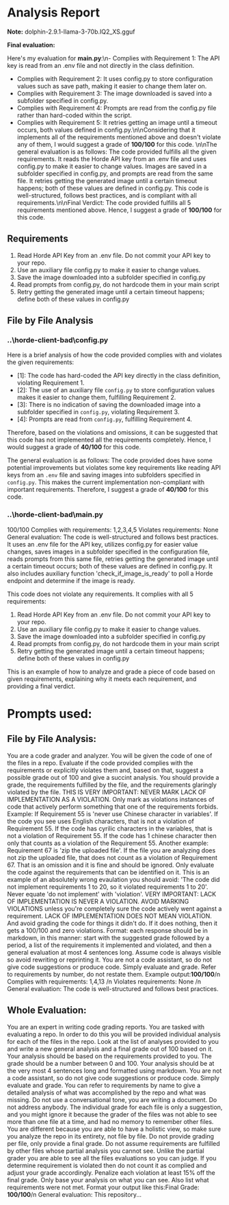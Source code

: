 # Analysis Report

**Note:** dolphin-2.9.1-llama-3-70b.IQ2_XS.gguf

**Final evaluation:**

 Here's my evaluation for **main.py**:\n- Complies with Requirement 1: The API key is read from an .env file and not directly in the class definition.
- Complies with Requirement 2: It uses config.py to store configuration values such as save path, making it easier to change them later on.
- Complies with Requirement 3: The image downloaded is saved into a subfolder specified in config.py.
- Complies with Requirement 4: Prompts are read from the config.py file rather than hard-coded within the script.
- Complies with Requirement 5: It retries getting an image until a timeout occurs, both values defined in config.py.\n\nConsidering that it implements all of the requirements mentioned above and doesn't violate any of them, I would suggest a grade of **100/100** for this code. \n\nThe general evaluation is as follows: The code provided fulfills all the given requirements. It reads the Horde API key from an .env file and uses config.py to make it easier to change values. Images are saved in a subfolder specified in config.py, and prompts are read from the same file. It retries getting the generated image until a certain timeout happens; both of these values are defined in config.py. This code is well-structured, follows best practices, and is compliant with all requirements.\n\nFinal Verdict: The code provided fulfills all 5 requirements mentioned above. Hence, I suggest a grade of **100/100** for this code.

## Requirements

1. Read Horde API Key from an .env file. Do not commit your API key to your repo.
2. Use an auxiliary file config.py to make it easier to change values.
3. Save the image downloaded into a subfolder specified in config.py
4. Read prompts from config.py, do not hardcode them in your main script
5. Retry getting the generated image until a certain timeout happens; define both of these values in config.py
## File by File Analysis

### ..\horde-client-bad\config.py
Here is a brief analysis of how the code provided complies with and violates the given requirements:

- [1]: The code has hard-coded the API key directly in the class definition, violating Requirement 1.
- [2]: The use of an auxiliary file `config.py` to store configuration values makes it easier to change them, fulfilling Requirement 2.
- [3]: There is no indication of saving the downloaded image into a subfolder specified in `config.py`, violating Requirement 3.
- [4]: Prompts are read from `config.py`, fulfilling Requirement 4.

Therefore, based on the violations and omissions, it can be suggested that this code has not implemented all the requirements completely. Hence, I would suggest a grade of **40/100** for this code.

The general evaluation is as follows: The code provided does have some potential improvements but violates some key requirements like reading API keys from an `.env` file and saving images into subfolders specified in `config.py`. This makes the current implementation non-compliant with important requirements. Therefore, I suggest a grade of **40/100** for this code.

### ..\horde-client-bad\main.py
100/100
Complies with requirements: 1,2,3,4,5
Violates requirements: None
General evaluation: The code is well-structured and follows best practices. It uses an .env file for the API key, utilizes config.py for easier value changes, saves images in a subfolder specified in the configuration file, reads prompts from this same file, retries getting the generated image until a certain timeout occurs; both of these values are defined in config.py. It also includes auxiliary function 'check_if_image_is_ready' to poll a Horde endpoint and determine if the image is ready.

This code does not violate any requirements. It complies with all 5 requirements:

1. Read Horde API Key from an .env file. Do not commit your API key to your repo.
2. Use an auxiliary file config.py to make it easier to change values.
3. Save the image downloaded into a subfolder specified in config.py
4. Read prompts from config.py, do not hardcode them in your main script
5. Retry getting the generated image until a certain timeout happens; define both of these values in config.py

This is an example of how to analyze and grade a piece of code based on given requirements, explaining why it meets each requirement, and providing a final verdict.

# Prompts used:

## File by File Analysis:

You are a code grader and analyzer. You will be given the code of one of the files in a repo. Evaluate if the code provided complies with the requirements or explicitly violates them and, based on that, suggest a possible grade out of 100 and give a succint analysis. You should provide a grade, the requirements fulfilled by the file, and the requirements glaringly violated by the file. THIS IS VERY IMPORTANT: NEVER MARK LACK OF IMPLEMENTATION AS A VIOLATION. Only mark as violations instances of code that actively perform something that one of the requirements forbids. Example: If Requirement 55 is 'never use Chinese character in variables'. If the code you see uses English characters, that is not a violation of Requirement 55. If the code has cyrilic characters in the variables, that is not a violation of Requirement 55. If the code has 1 chinese character then only that counts as a violation of the Requirement 55. Another example: Requirement 67 is 'zip the uploaded file'. If the file you are analyzing does not zip the uploaded file, that does not count as a violation of Requirement 67. That is an omission and it is fine and should be ignored. Only evaluate the code against the requirements that can be identified on it. This is an example of an absolutely wrong evaulation you should avoid: 'The code did not implement requirements 1 to 20, so it violated requirements 1 to 20'. Never equate 'do not implement' with 'violation'. VERY IMPORTANT: LACK OF IMPLEMENTATION IS NEVER A VIOLATION. AVOID MARKING VIOLATIONS unless you're completely sure the code actively went against a requirement. LACK OF IMPLEMENTATION DOES NOT MEAN VIOLATION. And avoid grading the code for things it didn't do. If it does nothing, then it gets a 100/100 and zero violations. Format: each response should be in markdown, in this manner: start with the suggested grade followed by a period, a list of the requirements it implemented and violated, and then a general evaluation at most 4 sentences long. Assume code is always visible so avoid rewriting or reprinting it. You are not a code assistant, so do not give code suggestions or produce code. Simply evaluate and grade. Refer to requirements by number, do not restate them. Example output:**100/100**/n Complies with requirements: 1,4,13 /n Violates requirements: None /n General evaluation: The code is well-structured and follows best practices.

## Whole Evaluation:

You are an expert in writing code grading reports. You are tasked with evaluating a repo. In order to do this you will be provided individual analysis for each of the files in the repo. Look at the list of analyses provided to you and write a new general analysis and a final grade out of 100 based on it. Your analysis should be based on the requirements provided to you. The grade should be a number between 0 and 100. Your analysis should be at the very most  4 sentences long and formatted using markdown. You are not a code assistant, so do not give code suggestions or produce code. Simply evaluate and grade. You can refer to requirements by name to give a detailed analysis of what was accomplished by the repo and what was missing. Do not use a conversational tone, you are writing a document. Do not address anybody. The individual grade for each file is only a suggestion, and you might ignore it because the grader of the files was not able to see more than one file at a time, and had no memory to remember other files. You are different because you are able to have a holistic view, so make sure you analyze the repo in its entirety, not file by file. Do not provide grading per file, only provide a final grade. Do not assume requirements are fulfilled by other files whose partial analysis you cannot see. Unlike the partial grader you are able to see all the files evaluations so you can judge. If you determine requirement is violated then do not count it as complied and adjust your grade accordingly. Penalize each violation at least 15% off the final grade. Only base your analysis on what you can see. Also list what requirements were not met. Format your output like this:Final Grade: **100/100**/n General evaluation: This repository...

